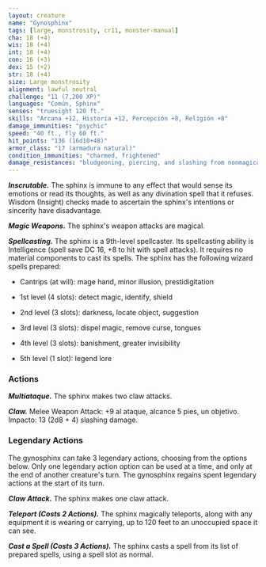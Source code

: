 ```yaml
---
layout: creature
name: "Gynosphinx"
tags: [large, monstrosity, cr11, monster-manual]
cha: 18 (+4)
wis: 18 (+4)
int: 18 (+4)
con: 16 (+3)
dex: 15 (+2)
str: 18 (+4)
size: Large monstrosity
alignment: lawful neutral
challenge: "11 (7,200 XP)"
languages: "Común, Sphinx"
senses: "truesight 120 ft."
skills: "Arcana +12, Historia +12, Percepción +8, Religión +8"
damage_immunities: "psychic"
speed: "40 ft., fly 60 ft."
hit_points: "136 (16d10+48)"
armor_class: "17 (armadura natural)"
condition_immunities: "charmed, frightened"
damage_resistances: "bludgeoning, piercing, and slashing from nonmagical weapons"
---
```


***Inscrutable.*** The sphinx is immune to any effect that would sense its emotions or read its thoughts, as well as any divination spell that it refuses. Wisdom (Insight) checks made to ascertain the sphinx's intentions or sincerity have disadvantage.

***Magic Weapons.*** The sphinx's weapon attacks are magical.

***Spellcasting.*** The sphinx is a 9th-level spellcaster. Its spellcasting ability is Intelligence (spell save DC 16, +8 to hit with spell attacks). It requires no material components to cast its spells. The sphinx has the following wizard spells prepared:

* Cantrips (at will): mage hand, minor illusion, prestidigitation

* 1st level (4 slots): detect magic, identify, shield

* 2nd level (3 slots): darkness, locate object, suggestion

* 3rd level (3 slots): dispel magic, remove curse, tongues

* 4th level (3 slots): banishment, greater invisibility

* 5th level (1 slot): legend lore

### Actions

***Multiataque.*** The sphinx makes two claw attacks.

***Claw.*** Melee Weapon Attack: +9 al ataque, alcance 5 pies, un objetivo. Impacto: 13 (2d8 + 4) slashing damage.

### Legendary Actions

The gynosphinx can take 3 legendary actions, choosing from the options below. Only one legendary action option can be used at a time, and only at the end of another creature's turn. The gynosphinx regains spent legendary actions at the start of its turn.

***Claw Attack.*** The sphinx makes one claw attack.

***Teleport (Costs 2 Actions).*** The sphinx magically teleports, along with any equipment it is wearing or carrying, up to 120 feet to an unoccupied space it can see.

***Cast a Spell (Costs 3 Actions).*** The sphinx casts a spell from its list of prepared spells, using a spell slot as normal.